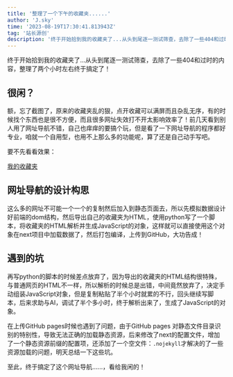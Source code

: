 ```yaml
---
title: '整理了一个下午的收藏夹......'
author: 'J.sky'
time: '2023-08-19T17:30:41.813943Z'
tag: '站长源创'
description: '终于开始拾到我的收藏夹了...从头到尾逐一测试筛查，去除了一些404和过时的内容，整理了两个小时左右终于搞定了！'
---
```

终于开始拾到我的收藏夹了...从头到尾逐一测试筛查，去除了一些404和过时的内容，整理了两个小时左右终于搞定了！

## 很闲？

额，忘了截图了，原来的收藏夹乱的狠，点开收藏可以满屏而且杂乱无序，有的时候找个东西也是很不方便，而且很多网址失效打不开太影响效率了！前几天看到别人用了网址导航不错，自己也痒痒的要搞个玩，但是看了一下网址导航的程序都好专业，咱就一个自用型，也用不上那么多的功能呢，算了还是自己动手写吧。

要不先看看效果：

[我的收藏夹](https://suiyan.cc/favorites/)

## 网址导航的设计构思

这么多的网址不可能一个一个的复制然后加入到静态页面去，所以先模拟数据设计好前端的dom结构，然后导出自己的收藏夹为HTML，使用python写了一个脚本，将收藏夹的HTML解析并生成JavaScript的对象，这样就可以直接使用这个对象在next项目中加载数据了，然后打包编译，上传到GitHub，大功告成！

## 遇到的坑

再写python的脚本的时候差点放弃了，因为导出的收藏夹的HTML结构很特殊，与普通网页的HTML不一样，所以解析的时候总是出错，中间竟然放弃了，决定手动组装JavaScript对象，但是复制粘贴了半个小时就累的不行，回头继续写脚本，后来求助与AI，调试了半个多小时，终于解析出来了，生成了JavaScript的对象。

在上传GitHub pages时候也遇到了问题，由于GitHub pages 对静态文件目录识别的特别性，导致无法正确的加载静态资源，后来修改了next的配置文件，增加了一个静态资源前缀的配置项，还添加了一个空文件：`.nojekyll`才解决的了一些资源加载的问题，明天总结一下这些坑。

至此，终于搞定了这个网址导航......，看给我闲的！